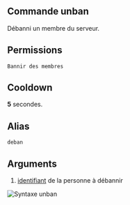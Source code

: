 ## Commande unban
Débanni un membre du serveur.

## Permissions
`Bannir des membres`

## Cooldown
**5** secondes.

## Alias
`deban`

## Arguments
1. [identifiant](../others/id.md) de la personne à débannir

![Syntaxe unban](https://media.discordapp.net/attachments/976356791451529236/977569968143101992/unknown.png)